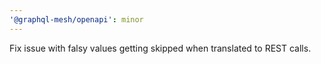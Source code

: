 ```yaml
---
'@graphql-mesh/openapi': minor
---
```


Fix issue with falsy values getting skipped when translated to REST calls.

